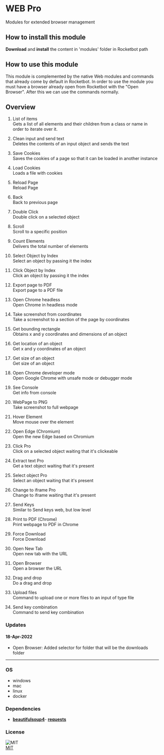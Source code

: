 



# WEB Pro

Modules for extended browser management 

## How to install this module
  
__Download__ and __install__ the content in 'modules' folder in Rocketbot path  


## How to use this module
This module is complemented by the native Web modules and commands that already come by default in
Rocketbot. In order to use the module you must have a browser already open from Rocketbot with the "Open
Browser". After this we can use the commands normally.


## Overview


1. List of items  
Gets a list of all elements and their children from a class or name in order to iterate over it.

2. Clean input and send text  
Deletes the contents of an input object and sends the text

3. Save Cookies  
Saves the cookies of a page so that it can be loaded in another instance

4. Load Cookies  
Loads a file with cookies

5. Reload Page  
Reload Page

6. Back  
Back to previous page

7. Double Click  
Double click on a selected object

8. Scroll  
Scroll to a specific position

9. Count Elements  
Delivers the total number of elements

10. Select Object by Index  
Select an object by passing it the index

11. Click Object by Index  
Click an object by passing it the index

12. Export page to PDF  
Export page to a PDF file

13. Open Chrome headless  
Open Chrome in headless mode

14. Take screenshot from coordinates  
Take a screenshot to a section of the page by coordinates

15. Get bounding rectangle  
Obtains x and y coordinates and dimensions of an object

16. Get location of an object  
Get x and y coordinates of an object

17. Get size of an object  
Get size of an object

18. Open Chrome developer mode  
Open Google Chrome with unsafe mode or debugger mode

19. See Console  
Get info from console

20. WebPage to PNG  
Take screenshot to full webpage

21. Hover Element  
Move mouse over the element

22. Open Edge (Chromium)  
Open the new Edge based on Chromium

23. Click Pro  
Click on a selected object waiting that it's clickeable

24. Extract text Pro  
Get a text object waiting that it's present

25. Select object Pro  
Select an object waiting that it's present

26. Change to iframe Pro  
Change to iframe waiting that it's present

27. Send Keys  
Similar to Send keys web, but low level

28. Print to PDF (Chrome)  
Print webpage to PDF in Chrome

29. Force Download  
Force Download

30. Open New Tab  
Open new tab with the URL

31. Open Browser  
Open a browser the URL

32. Drag and drop  
Do a drag and drop

33. Upload files  
Command to upload one or more files to an input of type file

34. Send key combination  
Command to send key combination  


### Updates
#### 18-Apr-2022
- Open Browser: Added selector for folder that will be the downloads folder
----
### OS

- windows
- mac
- linux
- docker

### Dependencies
- [**beautifulsoup4**](https://pypi.org/project/beautifulsoup4/)- [**requests**](https://pypi.org/project/requests/)
### License
  
![MIT](https://camo.githubusercontent.com/107590fac8cbd65071396bb4d04040f76cde5bde/687474703a2f2f696d672e736869656c64732e696f2f3a6c6963656e73652d6d69742d626c75652e7376673f7374796c653d666c61742d737175617265)  
[MIT](http://opensource.org/licenses/mit-license.ph)